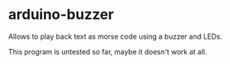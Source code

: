 # arduino-buzzer

Allows to play back text as morse code using a buzzer and LEDs.

This program is untested so far, maybe it doesn't work at all.
